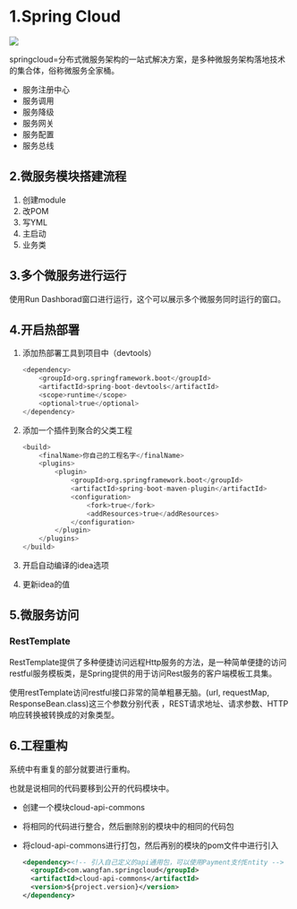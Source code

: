 # 1.Spring Cloud

![](D:\codeplace\learn\springcloud2022\图片\架构.png)

springcloud=分布式微服务架构的一站式解决方案，是多种微服务架构落地技术的集合体，俗称微服务全家桶。

- 服务注册中心
- 服务调用
- 服务降级
- 服务网关
- 服务配置
- 服务总线

## 2.微服务模块搭建流程

1. 创建module
2. 改POM
3. 写YML
4. 主启动
5. 业务类

## 3.多个微服务进行运行

使用Run Dashborad窗口进行运行，这个可以展示多个微服务同时运行的窗口。

## 4.开启热部署

1. 添加热部署工具到项目中（devtools）

   ~~~python
   <dependency>
       <groupId>org.springframework.boot</groupId>
       <artifactId>spring-boot-devtools</artifactId>
       <scope>runtime</scope>
       <optional>true</optional>
   </dependency>
   ~~~

2. 添加一个插件到聚合的父类工程

   ~~~python
   <build>
       <finalName>你自己的工程名字</finalName>
       <plugins>
           <plugin>
               <groupId>org.springframework.boot</groupId>
               <artifactId>spring-boot-maven-plugin</artifactId>
               <configuration>
                   <fork>true</fork>
                   <addResources>true</addResources>
               </configuration>
           </plugin>
       </plugins>
   </build>
   ~~~

3. 开启自动编译的idea选项

4. 更新idea的值

## 5.微服务访问

### RestTemplate

RestTemplate提供了多种便捷访问远程Http服务的方法，是一种简单便捷的访问restful服务模板类，是Spring提供的用于访问Rest服务的客户端模板工具集。

使用restTemplate访问restful接口非常的简单粗暴无脑。(url, requestMap, ResponseBean.class)这三个参数分别代表 ，REST请求地址、请求参数、HTTP响应转换被转换成的对象类型。

## 6.工程重构

系统中有重复的部分就要进行重构。

也就是说相同的代码要移到公开的代码模块中。

- 创建一个模块cloud-api-commons

- 将相同的代码进行整合，然后删除别的模块中的相同的代码包

- 将cloud-api-commons进行打包，然后再别的模块的pom文件中进行引入

  ~~~xml
  <dependency><!-- 引入自己定义的api通用包，可以使用Payment支付Entity -->
    <groupId>com.wangfan.springcloud</groupId>
    <artifactId>cloud-api-commons</artifactId>
    <version>${project.version}</version>
  </dependency>
  ~~~

  

